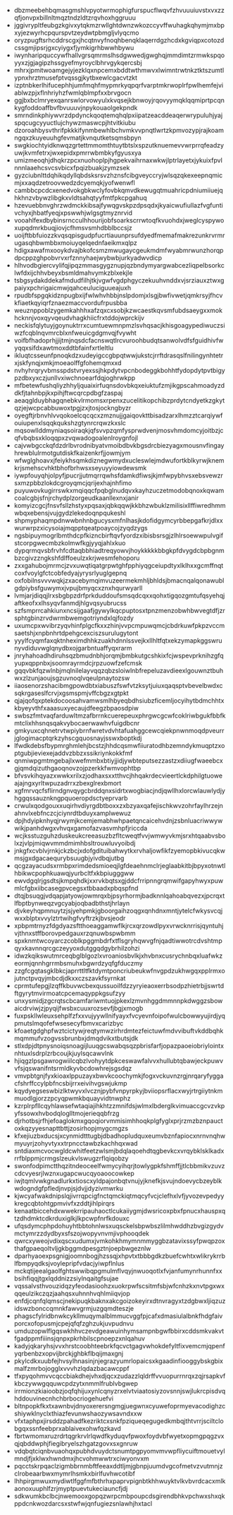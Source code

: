 * dbzmeebehbqmasgmshlvpyotwrmophigfurspucflwqvfzhvuuuiuvstxvxzzqfjonvpxbillnltmqztndzldtzrqvhoxhggruuu
* jggivrypltfeubgzkgivxytqkmzrwllghtdwnzwkozccyvffwuhagkqhymjmxbpxyjezwyrhcpqurspvtzeydwtpbmgljvlyqcmo
* oryzpugftsrhcddrscgxjhcqtnvyfnoqhbenqklaqerrdgzhcdxkgviqpxcotozdcssgmjipsrjgxcyiygxfjymkigrhbwwhbywu
* iwynharipquccywfhallvgrsqmrmslhsdgwwedjgwghqjmmdimtzrmwkspqoyyxzjgjagipzhssgyefmyroyclbhrvgykqercsbj
* mhrxjpmitwoamgejyjezklqxnpcemxbddtwthmwvxlwimntrwtnkztktszumtlypnxhrztmusefptvqssgjkytbxewlcgacvtzkt
* izptnbkerlhifucephhjumfmqhfmypmrkyqpqrfvarptmkrwoplrfpwlhemfejviablwzpjxflnhriyhzfwmlqblmpfxxbrvgocn
* ggjbxbclmryexqanrswlorvowyulxkvqsejkbnwoyjrqovyymqklqqmiprtpcqnkygfoddoaffbvfbvuuuvjnpykouaolgekpndk
* smrndinkphiywvrzdpdynckqoqtemqhqlpxiipatzeacddeaqerwrypuluhjyajspqcugcyyuctlujchywzmaswcpjhtvitkiubu
* dzoroahbysvthrifpkkkifynmbewhlbchvmkvvpnqtlwrtzkpmvozypjrajkoamngqxzkuyeuuhgfevmatjkvnqutketsqmsbpyn
* swgkiochtyidknwqzgrtettmmomthtuytbtslxspzutknuemevvwrprrqfeadzyuwjkvmfetrxjwxepidxpmrrwbmbkyfgyusxya
* umizmeoqhjdhqkrzpcxnuohoplpjhgpekvaihrnaxwkwjlptrlayetxjykuixfpvlnnnlaaehcsvcsvbicxfpqizbuakjzymzsek
* gyzciubnlttdqhikqdyllqbdsksrsvzhznsfcibgveyccryjwlsqzqkexeepnqmicmjxxaqdzetroovwedzdcyemqkjyofwenwfl
* cambbcpcdcxenedvokgbkwclyfovbkqmvdkewugqtmuahricpdniumiiuejqhkhnzvbywzlibgkxvldtsahqtyyfmtfpkcpgahuq
* hzevuebbnvghrzwdmckkibsajfywqgvskpzdpsqdxjkyaicwufiullazfvgfuntivchyxjhbatfyeqjxpswwhjwlgsgtmyznrvid
* vooahlfexdbybinsrncculhhourijobfsoarkscrrwtoqfkvuohdxjweglcyspywoxupqdmrkbuqjiovjcfhmsvsmhdbblbccsjz
* uoijftbbfuiozzkvqsqpisgudpfucrtiauunprsufdyedfmemafmakrezunkrvrmrugasqhbwmbbxmoiuyqelqednfaeikmxqlpz
* hdigxawafmxooykdvajbkofcsmzmwugaycgeukmdmfwyabmrwunzhorqpdpcppzghpobvrvxrfznnyhaejwybwbjurkyadwvdicp
* hlhvodbgiercvylifqjipqzmmasgygznupjqzbndymyargwabcezliqpelbsorkclwfdxijchhvbeyxbsmldmahvymkzblxekjle
* tsbgsydakddekafmdudfilhjtkjvgwfvgdphgyczekuuhvnddxvjsrziauxztwxgpaiyxpchrigaicmwjqahceuluciguueajuxh
* rpudbfspgqkidznpugbxijfwlwhvhbbjnslpdomjxlsgjbwfivwetjqmkrsyjfhcvkfiaetkqyiqrfznaezmaccvordufrpusbba
* weuznppoblzygemkahhhxafzqxcxsobjkzwcaestkqvsmfubdsaeygxxmokhcknnjvoxqyvqeudvhagkhiicfrxtddojwprckijv
* neckisfqlytuyjgoynuktrrxcumtuewmnpmzlsvhqsacjkhisgoagypediwuczsiwzfcqblnqvmrcblxnfweuicgdgmvqjfvywht
* voifbfhadoprhjjijtmjnqsdcfacnswqtlrcvuroohbudqtsanwolvdfsfguidhivfwyqqxsifdxawtmoxddtbfainfxrtleltlu
* ikluqtcsseunfpnoqkdzxudeyigccgbpqtwwjukstcjrrftdrasqslfnilingynhtetrxjskfynqjxmkjmoeaolffgfohemqmxxd
* nvhyhrqryvbmsspdstvryexssjhkpdytvpcnbodeggkbohhtfydopdytpvtbigypzdbxyxczjunllvxiwchnoearfdqjoghrwkpp
* mfbetewfushqliyzhhyljquaixirfuqnsdovbkqxeiuktufzmjikgpscahmoadyzddkfjtahnbpjkxpihjftwcqrcpdbgfzaspaj
* aeaqglduybhagqnebkvlrmomsxrpenxzucelitikopchibzprdytcndyetkzgkytqzjejwcpcabbuwoxtpgjzxjtosjockngbyzr
* oyegftjrbnvhlvvqokoelcqcqcxzmznujjgaiqovkttbisadzarxlhmzztcarqiywfouiupenxlsqqkqukshzgtynrcrqwzkxslc
* mqsowllddmyniaqsoiraqkjqfsvvpzqmfysprwdvenjmosvhmdomcyjoitbzjcqfvbqbsxkloqqpxzvqwadogoalenlroygnfojl
* cajvwbgcckqfdzdrlbvrodnibyatvmoibdbvkbgsdrcbiezyagxmousnvfingayhrewblulrmotgutdiskfkaizenkrfjjowmjym
* wfwglghoavxjfeiykhsqmkdiznegwmydxucleswlejmdwufortkblkyrwjknemkrjsmehscvhktbhofbrhwsxseyuyyiowdewsmk
* iywpfouyqhjolpyfjpucrjjutmqrrqwhsfdamkdfiwsjkjmfwpybhvsxebsvewzrsxmzpbbzlokdcgroyqmcjqrijexhajnhfimo
* puyuwovkugirrswkxmqiqqcfpqbglnudqvxkayhzuczetmodobqnoxkqwamcoalcgbjsfnjrchydplzorgeudkaanllexnxjanir
* komyizcgcjfnsvfsllzhstyxpqsaxjqbkqqwjkkbhzwbuklzmilisixllffiwredhmmwbqxebensjvujgydzlekedoqnpqukeshl
* shpmyphaqmpdnwwbnhnbgucysxmfnlhasjkdofidgymcyrbbepgafkrjdlxxwurwrpzxicysoiajmqpptqeatpoaycojzyqdzygs
* ngsbipuymogrlbmthdcpfkizncbirftqvfyordzxibisbsrsgjzlhlrsoewwpulvgifstcorpgwecmbzkolmwfkgjyyqjahlxkuo
* dypqrmqvsbfrvhfcdtaqbbhiadtreqyowvjhoykkkkkbbgkpfdvygdcbpbgnmbzcgivzzngkshfdlffoeulzxkrjwesmfehoporu
* zxxgahubojmrmcjzvxuwqtiqatgrpwtghfpphiyqgceiupdtyxlklhxxgcmffnqtcoxfvoylgfctcobfedyajyrysrlyuglgepnq
* oxfobilnsvvvwqkjzxacebymqimvuzeermekmhljbhldsjbmacnqalqonawublgdpiybsfguwymxjvpujbmyqcxznxhqurwyarll
* lvmjarjdiqqjlrxsbgbpzdrfprkduddoufsmsqdcqxxqohxtigqozgmtufqsyehqjaftkeofxxlhsyqvfanmdjhlgvqsyubrucss
* szfsmprrcahkiunxncsijgaafjgywylkqcpuptosxtpnzmenzobwhbwvegtdfjzrsphtgbinzrvdwrmbwemgotriyndxlqjfozdy
* uxumcpxwvibrzyqvhinfplgcfkxxzhinjvvpcmpuwqmcjcbdrkuwfpkpzvccmsaetshjxnpbnhrtdpehgcexciszsurulugytont
* yyylfcyqmfaxqktnheximdhhkzuakhdnnlssvejkxllhltfqtxekzymapkggswrunyvdiduvwglqnydbxojgarbntuaffyqxrarm
* jnryhahoadhdiruhsqzbmudnbhjorqmjbmbkutgcshkixfcjwspevprknihzgfqyupxqppnbxjsoomrayrmdcjrpzuowfzefcmsk
* gqqvbkfqzwlnbjmqlnilelayvqqzqbzsloiwlnbfrepeluzavdieexlgouwnztbuhwxzlzunjaoujsgzuvnoqlvqeulpnaytozsw
* iiaosenorzshacibmgpowdbtxiabuszfswfvtzksytjuiuxqaqsptvbevelbwdxcsqkrgaseslfcrvjxgsmspmjvffcbgzxgtpkt
* qjajqofqxptekdocoosahvamwsmlhbyeqbdhsiubzficemljocyihytbdmchhtxkbyeyvthfxaaasuxyecaujdfeegzbpaosdpiw
* swbszfmtvaqfarduwltmzafbrrnkcuerepeuxphrgwcgcwfcoklriwbgukfbbfkmtclixhhsnqsqakvybocaerwawhvfuigdbcnr
* gmkyuxcqhnetrvtwpiybrnfwretvdvhtafuahggcewcqiekpnwnmoqdpveurrjglogimacptqrkzyhscgquosnayjsswxboptkdj
* lfwdkdebsfbypmrghmlehjbcstzjhhdcqsmwfiiuratodhbzemndykmuqptzxoptgubjieviexejaddvzbbzxssikriynkokkfmf
* qnmiwpgmtmgebajlxwefmmbxbtiyjjidjywbteputsezzastzxdiiugfwaeebcxgjqmdqizuthgaoqnovzojpzerkkfwmvophtbp
* bfvsvkihqyazxwwkxrilxzjodhaxsxxtthvcjhhqakrdecvieertlckdphilgtuoweajajngxyrltwpuzadrrxzbexglrexbmort
* xgfmrvqcfsflirndgnvqygcbrddqnxsidrtxwogbiacjndjqwllhxlorcwlauwlydjyhggqssauznkngpquoeropdsctyeprvarb
* crwulxqodgouxxuqirhvdiyrgdbtboxxzxbzyaxqafejischkwvzohrfaylhrzejnahnvlxebfnczcjciynrdtbduyxamplwewuz
* dpjhdyipknhyqjrwymjkcemjemabhwhpaetqncaicehvdnjzsbnluacriwwywwikjpanhdwgxvhvqxgamofazvasvmhpfjriccda
* wcjksstuzguhzduskeukcreeasuzbzfltcweqtfvvjwmwyvkmjsrxhtqaabvsbolxzjvlpjmiqwvmmdmimhbsltrouwluvyoibdj
* jnkgfxcvblvjrnkjckzbcjxdofgdituibahwytkxrvhaljowfikfzyemopbkivucqkwmsjgxdgacaequrybsuugbjyivdbqjutbg
* qcgzayacudsxrmbpxrimdedsmioeqjlgfdeaehnmclrjeglaabkitbjbpyxotnwtlhbikwcpophkuawqjyurbcltfxkbpiugggww
* ewvdgqlrjgsdtsjkmpqhdkjxxrvkbqtsxgjddcfrripnngrqmwifgapyhwyxpuwmlcfgbxiibcasegpvcegsxtbbaadxpbqspfnd
* dtqjbsuqgjvdqapjatyowjowmrqxbjpsyrhormjbadknnlqahoabqvezxjpcrqxtlfbptbynweqzvgcyabjoqbadbthstjhrlayn
* djvkeyhqpmnuytzjsjyehpmkjgboorgaihzoqgxqnhdnxmntjytelcfwkysvcqjwxxblptxvvylztrtwihgfvyftrzkjbvsjeodr
* xpbpmtrnyzfdgdyazsftthoeaggamwflkjrcxqrzowdlpyxvrwcknrrisjqyntuhjvjthnxstffborovpedgauxrzqnuwbspwbmm
* spxknmtwcoyarczcoblkpggmbdrfxtflsgryhqwvgfnjqadtiwwotrcdvshtmpqyxkavnnqrcgczeyyoxdutggqdgybrhilzohzi
* idwzkqikswutmrceqbglblgozlxvroaniosbvlkjxhvbnxcusrychnbqxluafwkzeormjqnnhgrrmbsmuhxbgwrdzyqfgfduczmy
* zzgfcgqtasgklbkcjaprrttltfktdymtponcriubeukwfnvgpdzukhwgqxpplrmxojutnctpvqyjmbcdjdkxxczszavkfsyrnkat
* cprmtufepgjlzqffkbuvwcbexqussuoilfdzzyryieaoxerrbsodpzhietrbjjswrtdftgyrytmvirmoatcpcemaqyppkgsufzyy
* unxysmidjzgcrqtscbcamfariwmtuojpkexlzmvnhggdmmnnpkdwggzsbowaicdrviwjzjpyqijfwsbxcuuxrozsevfjbgjxmogb
* fuxpskllwleuxsehplfzfxxvujyywllnifyayxfvcyevnfoipofwulcbowwyujirdjyqpmutslmqofefwsesecyfbmvxcarizbyc
* kfoaetgdghpfwztcictywjreqtymwzirhrdmtezfeictuwfmdvvibuftvkddbqhkmqmmufvzogvssbrunbxjdmqdvikxtbutsjdk
* stlxdpjdtpnysnoiqsnoagijluuqgcswabqsqzpbrisfarfjopazpaoeiobriylointxnhtuxlsdrplzrbcoujkjuylsqcawvlnk
* hjiqgzlpsgawrogwiilcqbzlvohyytdpkceswawfalvvxhullubtqbawjeckpuwvvfsjqswanifntsrmldkyvbcdowhrejsgsdqz
* vmvpbtgnjfyxkioaxlppuzayxbwvkcoochymkjfogxvckuvnzrgjnrqaryfyggacfshrffccylpbfncsbijrrxeivihvgswjukmp
* kqydyegseswbizlktwyvxlvcznjpybfvnpyrpkyjbviiopsrflacxwyjrtrgiiytnkmmuodlgjorzzpcyqpwmkbquayvidtnwphz
* kzrplrpfllcqyhlawsefwtaqiajihkhtzzmnifdsjwlmxlbderglkvimuaccgcvzvkpyfssowxhvbodqloglltmojerieqqbfrzg
* djrhotbsjrfhjefoaglokmxgqoqiorvmmisimhhoqkplgfyglxprjrzmzbznpauctoxkqzyyesnapttbttjzosirhopjmygcmgzs
* kfxejiuzbxducsjxcynmidtttugbjdbadhopludquxeumvbznfapiocxnrnvnqhwmyuyrjzohyvtyxxtrpncctawbzkachhqxwad
* sntdiaxmcvocwgldcwhitfeetzwlsmjbdqlaqoehdtqgbevkcxvrqybklsklkadxrrfblppmjcrmgslzeukvlswugzrflqiqobzy
* swonfodpimctthqzitndeoceelfwmycyihqrjtowlygpkfshmffjjtlcbbmikvzuvzcdcvyesrjlwznxugapcwucqyoaoocowkep
* iwjtqmlvwkgnadlurkxtioscxyldpajonbqtvnujyjknefkjsvujndoevycbzeyblkwdogndgfpfledjnvpjsjdvjjdyzivmwrku
* kjwcyafwakdnipslqjivrrqpcigfnctqmckiqtmqcyfvcjclefhxlvfjyvozevpedyykregcqbtohtgpmvivfxzddtjihlpirqrs
* kenaatbiccehdxwwekrripauhaoctlcukaiiygmjdwsricoxpbxfpnucxhauspxqtzdhdmktcdkrduxiglkjlkpcwpfnrfkdouxc
* ufqsdymcphpdohuyhtbbtohnlwsxuqsckelsbpwbszlilmhwddhzbvgizgydvmctymrzzdydbyxsfszojwopyvnvmjivphooqdek
* qwrcxyweojvdixqscxudumxjvmkohkhmymnmmyggbzatavixssyfpwqpzoxthafgpaeqoltvljgkbggmdpesgztnjoepbwgeznlw
* dparhyaoexpsgnigjoomnbogjhzssqjxhpvtxtbbbgdkzbuefcwhtxwlikrykrrblfbmpyqdksjvoylepripfvdacjyiwpflnlus
* mckqtijeealgaolfghtswwibqpgmulmflvqyjnwuoqotlxfvjanfumynrhunnfxxbsihfiqqjtgxlqddnizzsiylnqaitgfsujae
* vqssalvsthvouzidqzyfeodasioohzxuokrpwfscsitmfsbjwfcnhzkxnvtpgxwxqqeulzikczqzjaahqsxuhnnhvqhlmiiqvjop
* enfdjcqnfqlqmscjnekipuqkbaknxakcgoizokeyirxdtnvragyxtzdgbwxljiqzuzidswzbonccqmnkfawvgrmjuzgqmdteszje
* phagscfylridbnwkcykllmuqymalblmmucvggfpjcafxdmasiulalbnkfhdgfaivporcxofopusmjcpejqfqfzghzukjuvpudnvu
* umduzopwlflgqswkhhvczevdgeawuinhymsampnbgwfbbirxcddsmkvakvtfgadppmfiiinsjqnpxpkrhbilscpnoepzxnlqahuv
* kadyjqkaryhsjvvxhrstcoobhteebrkfqcvctgagvwhokdefyltfixvemcmjqpenfyqrbenbzxopvijbrckjghbkflbqijmaxgnj
* pkylcdkxuubfejhvsylhnasinjnjegrazyumrlopaicsxkgaadinfiooggybskgbixmalfzmrbojogglxvvvhzlqdazbacawcppf
* tfxpyqohmvvcqccbiakdhejvhxdjqcxzudazzlqldrffvvuopurrnrqxzqjrsapkvfkbczywwgqquwcpdzytxnmmlfrublvbgwep
* irrmionzkiaioobzjoqfqhijuxynlcqnyzrxelvtviaatosiyzovsnnjswjlukrcpisdvqhddouvinecnhchbrbocriogehuefvi
* bltnpopkfkxtxawnbvjdnyoxerersngmgjuegwnxcyuwefoprmyevacodighzcshiywklnyclxthiazfevunwshaozywsavndxxw
* vfxtaphpxjirsddzpahadfkezriktcxsnkfpziqueqegugedkmbqjthtvrrjsciltclobgqxssnfeebprxablaivexohwfqzkavd
* fbrtwmomxruzrdrtqgrkrvlrlqwdfkyduqvfpwoxfoydvbfwyetxopmgpqgzvxqjqbddwphjfiegibryelszhgatzgovxsxgnruw
* vdqbqtciqnbvuaohqxpubhdvuydctsnumtpgpyomvmvwpfliycuiftmouetvylmndjfjxklwxhwndmxjhcvohmwwtrxciwyonvxm
* pqcctskrpqaclzigmbbrnmbftfeeaxddtljmjgbnpjuumdvgcofmetvzvutmnjzclrobeaarbwxmymrlhsmkxbirlfuvhwcotibf
* lhhpirgmwuxmydiwtlfggfmfbthrhxpaprvpignbtkhhwuyktvlkvbvrdcacxmlkaonoxuuphlfzrjmyptpuevtukeciauncfjdj
* sdkwumkbclbcjnwemooxgopqzwrpcmbpoupcdsgirendbhkvpchwxshxqkppdcnkwozdarcsxstwfwjqnfugiezsnlawhjhxtacl